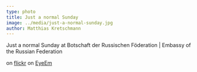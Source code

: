 ```yaml
---
type: photo
title: Just a normal Sunday
image: ../media/just-a-normal-sunday.jpg
author: Matthias Kretschmann
---
```


Just a normal Sunday at Botschaft der Russischen Föderation | Embassy of the Russian Federation

on [flickr](http://www.flickr.com/photos/krema/12879519993/)
on [EyeEm](http://www.eyeem.com/p/31278595)
